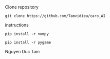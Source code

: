 Clone repository

`git clone https://github.com/Tamvidieu/caro_AI`

instructions

`pip install -r numpy`

`pip install -r pygame`

Nguyen Duc Tam
